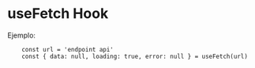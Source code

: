 # useFetch Hook

Ejemplo:
```
    const url = 'endpoint api'
    const { data: null, loading: true, error: null } = useFetch(url)
```